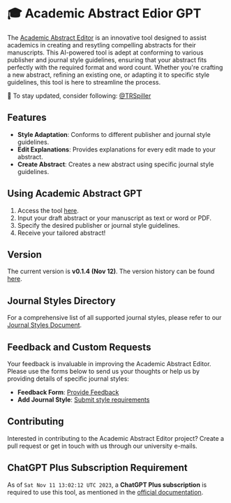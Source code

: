 # 🎓 Academic Abstract Edior GPT

The [Academic Abstract Editor](https://chat.openai.com/g/g-sxbrQLTDo-academic-abstract-editor) is an innovative tool designed to assist academics in creating and resytling compelling abstracts for their manuscripts. This AI-powered tool is adept at conforming to various publisher and journal style guidelines, ensuring that your abstract fits perfectly with the required format and word count. Whether you're crafting a new abstract, refining an existing one, or adapting it to specific style guidelines, this tool is here to streamline the process.

🌟 To stay updated, consider following: [@TRSpiller](https://x.com/TRSpiller) 

## Features
- **Style Adaptation**: Conforms to different publisher and journal style guidelines.
- **Edit Explanations**: Provides explanations for every edit made to your abstract.
- **Create Abstract**: Creates a new abstract using specific journal style guidelines.

## Using Academic Abstract GPT 
1. Access the tool [here](https://chat.openai.com/g/g-sxbrQLTDo-academic-abstract-editor).
2. Input your draft abstract or your manuscript as text or word or PDF.
3. Specify the desired publisher or journal style guidelines.
4. Receive your tailored abstract!

## Version 
The current version is **v0.1.4 (Nov 12)**. The version history can be found [here](https://github.com/TobiasRSpiller/Academic_Abstract_Editor/blob/main/Version_history.md).

## Journal Styles Directory
For a comprehensive list of all supported journal styles, please refer to our [Journal Styles Document](https://github.com/TobiasRSpiller/Academic_Abstract_Editor/blob/main/Journals.md).

## Feedback and Custom Requests
Your feedback is invaluable in improving the Academic Abstract Editor. Please use the forms below to send us your thoughts or help us by providing details of specific journal styles:

- **Feedback Form**: [Provide Feedback](https://docs.google.com/forms/d/18uM1OQ3Ltb8uUOviUVjZj2jgGjOqRf57hL1cAAwEFog/edit)
- **Add Journal Style**: [Submit style requirements](https://docs.google.com/forms/d/1nhgLb589Z1FEeWgSLgdgALDJlCNi40sxNi9bvb_5ISU/viewform?edit_requested=true)

## Contributing 
Interested in contributing to the Academic Abstract Editor project? Create a pull request or get in touch with us through our university e-mails.

## ChatGPT Plus Subscription Requirement

As of `Sat Nov 11 13:02:12 UTC 2023`, a **ChatGPT Plus subscription** is required to use this tool, as mentioned in the [official documentation](https://openai.com/blog/introducing-gpts).

